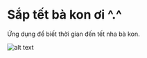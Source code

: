 Sắp tết bà kon ơi ^.^
===================
Ứng dụng để biết thời gian đến tết nha bà kon.

![alt text](https://khostock.net/wp-content/uploads/2019/10/vector-tet-2020-1.png)
